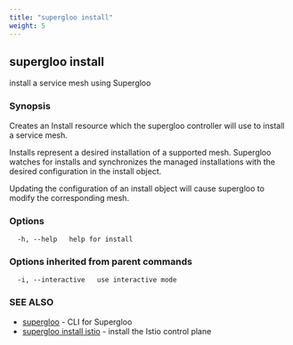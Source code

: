 ```yaml
---
title: "supergloo install"
weight: 5
---
```

## supergloo install

install a service mesh using Supergloo

### Synopsis

Creates an Install resource which the supergloo controller 
will use to install a service mesh.

Installs represent a desired installation of a supported mesh.
Supergloo watches for installs and synchronizes the managed installations
with the desired configuration in the install object.

Updating the configuration of an install object will cause supergloo to 
modify the corresponding mesh.


### Options

```
  -h, --help   help for install
```

### Options inherited from parent commands

```
  -i, --interactive   use interactive mode
```

### SEE ALSO

* [supergloo](../supergloo)	 - CLI for Supergloo
* [supergloo install istio](../supergloo_install_istio)	 - install the Istio control plane

